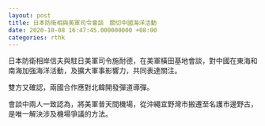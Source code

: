 ```yaml
---
layout: post
title: 日本防衛相與美軍司令會談　關切中國海洋活動
date: 2020-10-08 16:47:45.000000000 +08:00
categories: rthk
---
```


日本防衛相岸信夫與駐日美軍司令施耐德，在美軍橫田基地會談，對中國在東海和南海加強海洋活動，及擴大軍事影響力，共同表達關注。

雙方又確認，兩國合作應對北韓開發彈道導彈。

會談中兩人一致認為，將美軍普天間機場，從沖繩宜野灣市搬遷至名護市邊野古，是唯一解決涉及機場爭議的方法。
